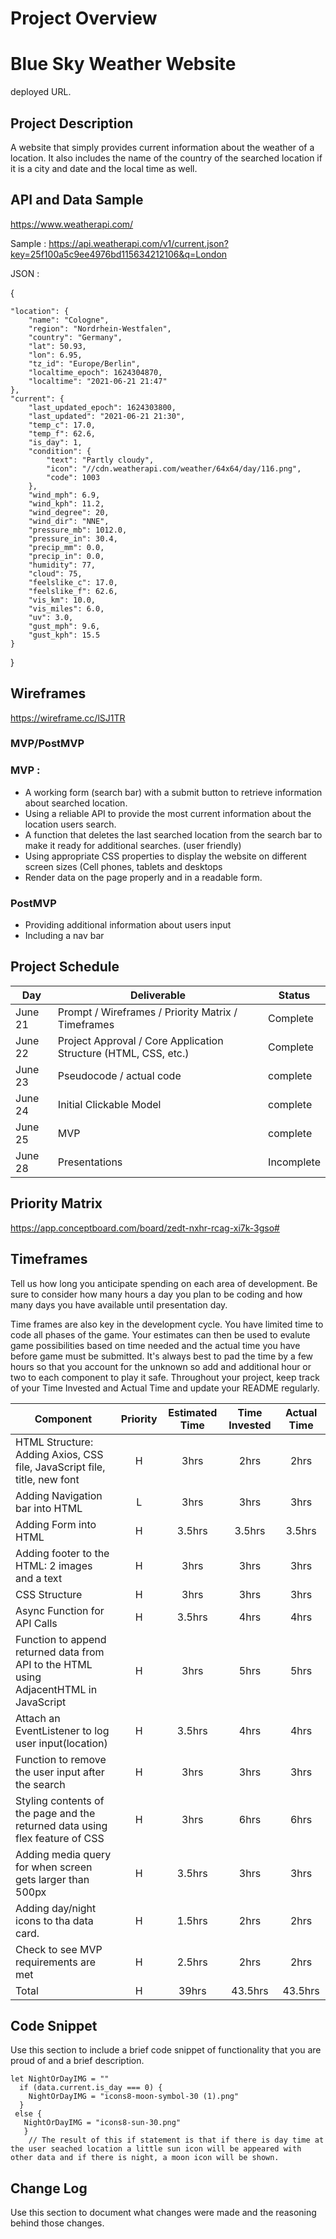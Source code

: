 # Project Overview

# Blue Sky Weather Website

 deployed URL.

## Project Description

A website that simply provides current information about the weather of a location. It also includes the name of the country of the searched location if it is a city and date and the local time as well.
## API and Data Sample

https://www.weatherapi.com/

Sample : 
https://api.weatherapi.com/v1/current.json?key=25f100a5c9ee4976bd115634212106&q=London

JSON :

{

    "location": {
        "name": "Cologne",
        "region": "Nordrhein-Westfalen",
        "country": "Germany",
        "lat": 50.93,
        "lon": 6.95,
        "tz_id": "Europe/Berlin",
        "localtime_epoch": 1624304870,
        "localtime": "2021-06-21 21:47"
    },
    "current": {
        "last_updated_epoch": 1624303800,
        "last_updated": "2021-06-21 21:30",
        "temp_c": 17.0,
        "temp_f": 62.6,
        "is_day": 1,
        "condition": {
            "text": "Partly cloudy",
            "icon": "//cdn.weatherapi.com/weather/64x64/day/116.png",
            "code": 1003
        },
        "wind_mph": 6.9,
        "wind_kph": 11.2,
        "wind_degree": 20,
        "wind_dir": "NNE",
        "pressure_mb": 1012.0,
        "pressure_in": 30.4,
        "precip_mm": 0.0,
        "precip_in": 0.0,
        "humidity": 77,
        "cloud": 75,
        "feelslike_c": 17.0,
        "feelslike_f": 62.6,
        "vis_km": 10.0,
        "vis_miles": 6.0,
        "uv": 3.0,
        "gust_mph": 9.6,
        "gust_kph": 15.5
    }
}




## Wireframes

https://wireframe.cc/lSJ1TR


### MVP/PostMVP
### MVP :
- A working form (search bar) with a submit button to retrieve information about searched location.
- Using a reliable API to provide the most current information about the location users search.
- A function that deletes the last searched location from the search bar to make it ready for additional searches.  (user friendly)
- Using appropriate CSS properties to display the website on different screen sizes (Cell phones, tablets and desktops
- Render data on the page properly and in a readable form.
### PostMVP
- Providing additional information about users input
- Including a nav bar

## Project Schedule

|  Day | Deliverable | Status
|---|---| ---|
|June 21| Prompt / Wireframes / Priority Matrix / Timeframes | Complete
|June 22| Project Approval / Core Application Structure (HTML, CSS, etc.) | Complete
|June 23| Pseudocode / actual code | complete
|June 24| Initial Clickable Model  | complete
|June 25| MVP | complete
|June 28| Presentations | Incomplete

## Priority Matrix

https://app.conceptboard.com/board/zedt-nxhr-rcag-xi7k-3gso#



## Timeframes

Tell us how long you anticipate spending on each area of development. Be sure to consider how many hours a day you plan to be coding and how many days you have available until presentation day.

Time frames are also key in the development cycle.  You have limited time to code all phases of the game.  Your estimates can then be used to evalute game possibilities based on time needed and the actual time you have before game must be submitted. It's always best to pad the time by a few hours so that you account for the unknown so add and additional hour or two to each component to play it safe. Throughout your project, keep track of your Time Invested and Actual Time and update your README regularly.

| Component | Priority | Estimated Time | Time Invested | Actual Time |
| --- | :---: |  :---: | :---: | :---: |
| HTML Structure: Adding Axios, CSS file, JavaScript file, title, new font | H | 3hrs | 2hrs | 2hrs |
| Adding Navigation bar into HTML | L | 3hrs |3hrs |3hrs|
| Adding Form into HTML| H | 3.5hrs| 3.5hrs | 3.5hrs |
| Adding footer to the HTML: 2 images and a text | H | 3hrs |3hrs |3hrs|
| CSS Structure | H | 3hrs | 3hrs| 3hrs|
| Async Function for API Calls| H | 3.5hrs | 4hrs| 4hrs| 4hrs| 
| Function to append returned data from API to the HTML using AdjacentHTML in JavaScript | H | 3hrs| 5hrs | 5hrs|
| Attach an EventListener to log user input(location) | H | 3.5hrs |4hrs | 4hrs| 
| Function to remove the user input after the search  | H | 3hrs |3hrs | 3hrs| 
| Styling contents of the page and the returned data using flex feature of CSS | H | 3hrs | 6hrs|6hrs | 
| Adding media query for when screen gets larger than 500px  | H | 3.5hrs |3hrs| 3hrs| 
| Adding day/night icons to tha data card. | H | 1.5hrs| 2hrs| 2hrs|
| Check to see MVP requirements are met | H | 2.5hrs |2hrs|2hrs|
| Total | H | 39hrs| 43.5hrs | 43.5hrs |

## Code Snippet

Use this section to include a brief code snippet of functionality that you are proud of and a brief description.  

```
let NightOrDayIMG = ""
  if (data.current.is_day === 0) {
    NightOrDayIMG = "icons8-moon-symbol-30 (1).png"
  }
 else {
   NightOrDayIMG = "icons8-sun-30.png"
   }
    // The result of this if statement is that if there is day time at the user seached location a little sun icon will be appeared with other data and if there is night, a moon icon will be shown.
```

## Change Log
 Use this section to document what changes were made and the reasoning behind those changes.  
